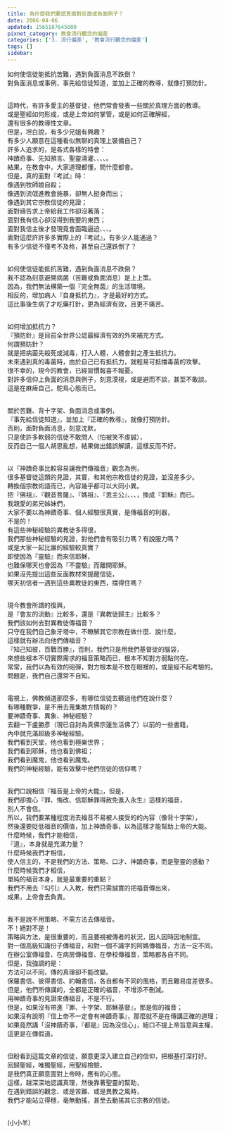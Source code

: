 ```yaml
---
title: 為什麼我們要認真面對反面或負面例子？
date: 2006-04-06
updated: 1565187645000
pixnet_category: 教會流行觀念的偏差
categories: ['3. 流行偏差', '教會流行觀念的偏差']
tags: []
sidebar: 
---
```


<p>如何使信徒能抵抗苦難，遇到負面消息不跌倒？<br/>
對負面消息或事例，事先給信徒知道，並加上正確的教導，就像打預防針。</p>
<p><br/>
這時代，有許多愛主的基督徒，他們常會發表一些關於真理方面的教導。<br/>
或是聖經如何形成，或是上帝如何掌管，或是如何正確解經，<br/>
還有很多的教導性文章。<br/>
但是，坦白說，有多少兄姐有興趣？<br/>
有多少人願意在這種看似無聊的真理上裝備自己？<br/>
許多人追求的，是各式各樣的特會：<br/>
神蹟奇事、先知預言、聖靈澆灌、、、、。<br/>
結果，在教會中，大家道理都懂，問什麼都會。<br/>
但是，真的面對『考試』時：<br/>
像遇到牧師娘自殺；<br/>
像遇到流氓進教會施暴，卻無人挺身而出；<br/>
像遇到其它宗教信徒的見證；<br/>
面對禱告求上帝給我工作卻沒著落；<br/>
面對我有信心卻沒得到我要的東西；<br/>
面對我信主後才發現竟會面臨逼迫、、、。<br/>
面對這麼許許多多實際上的『考試』，有多少人能通過？<br/>
有多少信徒不僅考不及格，甚至自己還跌倒了？</p>
<p><br/>
如何使信徒能抵抗苦難，遇到負面消息不跌倒？<br/>
我不認為刻意避開病菌（苦難或負面消息）是上上策。<br/>
因為，我們無法構築一個『完全無菌』的生活環境。<br/>
相反的，增加病人『自身抵抗力』，才是最好的方式。<br/>
這比事後生病了才吃藥打針，更為經濟有效，且更不痛苦。</p>
<p><br/>
如何增加抵抗力？<br/>
『預防針』是目前全世界公認最經濟有效的外來補充方式。<br/>
何謂預防針？<br/>
就是把病菌先殺死或減毒，打入人體，人體會對之產生抵抗力。<br/>
未來遇到真的毒菌時，由於自己已有抵抗力，就輕易可抵擋毒菌的攻擊。<br/>
很不幸的，現今的教會，已經習慣報喜不報憂。<br/>
對許多信仰上負面的消息與例子，刻意漠視，或是避而不談，甚至不敢談。<br/>
這是在麻痺自己，鴕鳥心態而已。</p>
<p><br/>
關於苦難、背十字架、負面消息或事例，<br/>
『事先給信徒知道』，並加上『正確的教導』，就像打預防針。<br/>
否則，面對負面消息，刻意沈默，<br/>
只是使許多軟弱的信徒不敢問人（怕被笑不虔誠），<br/>
反而自己一個人胡思亂想，結果做出錯誤解讀，這樣反而不好。</p>
<p><br/>
以『神蹟奇事比較容易讓我們傳福音』觀念為例，<br/>
很多基督徒這類的見證，其實，和其他宗教信徒的見證，並沒差多少。<br/>
轉換個宗教術語而已，內容幾乎都可以大同小異。<br/>
把『佛祖』、『觀音菩薩』、『媽祖』、『恩主公』、、、，換成『耶穌』而已。<br/>
我親愛的弟兄姊妹們，<br/>
大家不要以為神蹟奇事、個人經驗很真實，是傳福音的利器，<br/>
不是的！<br/>
有這些神秘經驗的異教徒多得很，<br/>
我們那些神秘經驗的見證，對他們會有吸引力嗎？有說服力嗎？<br/>
或是大家一起比誰的經驗較真實？<br/>
即使因為『靈驗』而來信耶穌，<br/>
也難保哪天也會因為『不靈驗』而離開耶穌。<br/>
如果沒先提出這些反面教材來提醒信徒，<br/>
哪天初信者一遇到這些異教徒的東西，擋得住嗎？</p>
<p><br/>
現今教會所謂的復興，<br/>
是『會友的流動』比較多，還是『異教徒歸主』比較多？<br/>
我們該如何去對異教徒傳福音？<br/>
只守在我們自己象牙塔中，不瞭解其它宗教在做什麼、說什麼，<br/>
這樣就有辦法向他們傳福音？<br/>
『知己知彼，百戰百勝』，否則，我們只是用我們基督徒的腦袋，<br/>
來想些根本不切實際需求的福音策略而已，根本不知對方弱點何在。<br/>
常常，我們以為有效的砲彈，對方根本是不放在眼裡的，或是經不起考驗的。<br/>
問題是，我們自己還常不自知。</p>
<p><br/>
電視上，佛教頻道那麼多，有哪位信徒去聽過他們在說什麼？<br/>
有哪種戰爭，是不用去蒐集敵方情報的？<br/>
要神蹟奇事、異象、神秘經驗？<br/>
去翻一下盧勝彥（現已自封為真佛宗蓮生活佛了）以前的一些書籍，<br/>
內中就充滿超級多神秘經驗。<br/>
我們看到天堂，他也看到極樂世界；<br/>
我們看到耶穌，他也看到佛祖；<br/>
我們看到魔鬼，他也看到魔鬼。<br/>
我們的神秘經驗，能有效擊中他們信徒的信仰嗎？</p>
<p><br/>
我們口說相信『福音是上帝的大能』，但是，<br/>
我們卻擔心『罪、悔改、信耶穌罪得赦免進入永生』這樣的福音，<br/>
別人不會信。<br/>
所以，我們要某種程度消去福音不易被人接受的的內容（像背十字架），<br/>
然後還要貶低福音的價值，加上神蹟奇事，以為這樣才能幫助上帝的大能。<br/>
什麼時候，我們才能相信，<br/>
『道』，本身就是充滿力量？<br/>
什麼時候我們才相信，<br/>
使人信主的，不是我們的方法、策略、口才、神蹟奇事，而是聖靈的感動？<br/>
什麼時候我們才相信，<br/>
單純的福音本身，就是最重要的重點？<br/>
我們不用去『勾引』人入教，我們只需誠實的把福音傳出來，<br/>
成果，上帝會去負責。</p>
<p><br/>
我不是說不用策略、不需方法去傳福音。<br/>
不！絕對不是！<br/>
策略與方法，是很重要的，而且要視被傳者的狀況，因人因時因地制宜。<br/>
對一個高級知識份子傳福音，和對一個不識字的阿媽傳福音，方法一定不同。<br/>
在辦公室傳福音、在病房傳福音、在學校傳福音，策略都各自不同。<br/>
但是，我強調的是：<br/>
方法可以不同，傳的真理卻不能改變。<br/>
保羅書信、彼得書信、約翰書信，各自都有不同的風格，而且難易度差很多。<br/>
但是，他們所傳講的，全都是正確的福音，不增添不刪減。<br/>
用神蹟奇事的見證來傳福音，不是不行。<br/>
但是，如果沒有帶進『罪、十字架、耶穌基督』，那是假的福音；<br/>
如果沒有說明『信上帝不一定會有神蹟奇事』，那麼就不是在傳講正確的道理；<br/>
如果竟然講「沒神蹟奇事，『都是』因為沒信心」，絕口不提上帝旨意與主權，<br/>
這更是在傳假道。</p>
<p><br/>
但盼看到這篇文章的信徒，願意更深入建立自己的信仰，把根基打深打好。<br/>
回歸聖經，唯獨聖經，用聖經檢驗，<br/>
是我們真正願意面對上帝時，應有的心態。<br/>
這樣，越深深地認識真理，然後靠著聖靈的幫助，<br/>
在遇到錯誤的觀念、或是苦難、或是異教之風時，<br/>
我們才能站立得穩，毫無動搖，甚至去動搖其它宗教的信徒。</p>
<p><br/>
(小小羊）</p>
